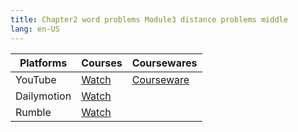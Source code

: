 ```yaml
---
title: Chapter2 word problems Module3 distance problems middle
lang: en-US
---
```


| Platforms   | Courses                                                                                      | Coursewares                                                       |
|-------------|----------------------------------------------------------------------------------------------|-------------------------------------------------------------------|
| YouTube     | [Watch](https://www.youtube.com/watch?v=kQR8VTp_S5c&list=PLm0MFkgiW1JgKq1kku2WxmrElFbDl7p_s) | [Courseware](../../public/math/Core%20courses/pdf/Courseware.pdf) |
| Dailymotion | [Watch](https://www.dailymotion.com/video/x9gcnaq?playlist=x9h6d2)                           |                                                                   |
| Rumble      | [Watch](https://rumble.com/v6s9561-9-chapter2-word-problems-module3-distance-problems-middle.html)                                    |                                                                   |


